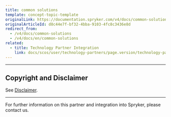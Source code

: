 ```yaml
---
title: common solutions
template: concept-topic-template
originalLink: https://documentation.spryker.com/v4/docs/common-solutions
originalArticleId: d8c44e7f-bf32-4bba-9103-4fc8c3436e8d
redirect_from:
  - /v4/docs/common-solutions
  - /v4/docs/en/common-solutions
related:
  - title: Technology Partner Integration
    link: docs/scos/user/technology-partners/page.version/technology-partner-integration.html
---
```


---

## Copyright and Disclaimer

See [Disclaimer](https://github.com/spryker/spryker-documentation).

---
For further information on this partner and integration into Spryker, please contact us.

<div class="hubspot-form js-hubspot-form" data-portal-id="2770802" data-form-id="163e11fb-e833-4638-86ae-a2ca4b929a41" id="hubspot-1"></div>

